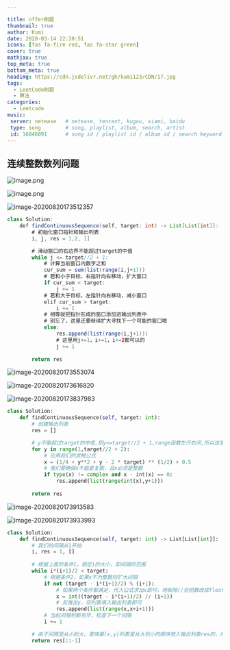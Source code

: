 ```yaml
---

title: offer刷题
thumbnail: true
author: Kumi
date: 2020-03-14 22:20:51
icons: [fas fa-fire red, fas fa-star green]
cover: true
mathjax: true
top_meta: true
bottom_meta: true
headimg: https://cdn.jsdelivr.net/gh/kumi123/CDN/17.jpg
tags:
  - LeetCode刷题
  - 算法
categories:
  - Leetcode
music:
 server: netease   # netease, tencent, kugou, xiami, baidu
 type: song        # song, playlist, album, search, artist
 id: 16846091      # song id / playlist id / album id / search keyword
---
```


## 连续整数数列问题

![image.png](https://pic.leetcode-cn.com/b7bbf8306beaf1f05af3f46d33846a9f54543d74894ddcf81bf3e1e712dbabce-image.png)

![image.png](https://pic.leetcode-cn.com/652fac6fe71a55076fad3550487de0574616521e0e7ea93d96e0694f0afda358-image.png)

![image-20200820173512357](https://cdn.jsdelivr.net/gh/kumi123/CDN//img2/image-20200820173512357.png)

```java
class Solution:
    def findContinuousSequence(self, target: int) -> List[List[int]]:
        # 初始化窗口指针和输出列表
        i, j, res = 1,2, []

        # 滑动窗口的右边界不能超过target的中值
        while j <= target//2 + 1:
            # 计算当前窗口内数字之和
            cur_sum = sum(list(range(i,j+1)))
            # 若和小于目标，右指针向右移动，扩大窗口
            if cur_sum < target:
                j += 1
            # 若和大于目标，左指针向右移动，减小窗口
            elif cur_sum > target:
                i += 1
            # 相等就把指针形成的窗口添加进输出列表中
            # 别忘了，这里还要继续扩大寻找下一个可能的窗口哦
            else:
                res.append(list(range(i,j+1)))
                # 这里用j+=1，i+=1，i+=2都可以的
                j += 1
        
        return res


```

![image-20200820173553074](https://cdn.jsdelivr.net/gh/kumi123/CDN//img2/image-20200820173553074.png)

![image-20200820173616820](https://cdn.jsdelivr.net/gh/kumi123/CDN//img2/image-20200820173616820.png)

![image-20200820173837983](https://cdn.jsdelivr.net/gh/kumi123/CDN//img2/image-20200820173837983.png)

```python 
class Solution:
    def findContinuousSequence(self, target: int):
        # 创建输出列表
        res = []

        # y不能超过target的中值,即y<=target//2 + 1,range函数左开右闭,所以这里是+2
        for y in range(1,target//2 + 2):
            # 应用我们的求根公式
            x = (1/4 + y**2 + y - 2 * target) ** (1/2) + 0.5
            # 我们要确保x不能是复数，且x必须是整数
            if type(x) != complex and x - int(x) == 0:
                res.append(list(range(int(x),y+1)))
        
        return res

```

![image-20200820173913583](https://cdn.jsdelivr.net/gh/kumi123/CDN//img2/image-20200820173913583.png)

![image-20200820173933993](https://cdn.jsdelivr.net/gh/kumi123/CDN//img2/image-20200820173933993.png)

```python
class Solution:
    def findContinuousSequence(self, target: int) -> List[List[int]]:
        # 我们的间隔从1开始
        i, res = 1, []
        
        # 根据上面的条件1，限定i的大小，即间隔的范围
        while i*(i+1)/2 < target:
            # 根据条件2，如果x不为整数则扩大间隔
            if not (target - i*(i+1)/2) % (i+1):
                # 如果两个条件都满足，代入公式求出x即可，地板除//会把数改成float形式，用int()改回来
                x = int((target - i*(i+1)/2) // (i+1))
                # 反推出y，将列表填入输出列表即可
                res.append(list(range(x,x+i+1)))
            # 当前间隔判断完毕，检查下一个间隔
            i += 1

        # 由于间隔是从小到大，意味着[x,y]列表是从大到小的顺序放入输出列表res的，所以反转之
        return res[::-1]


```

